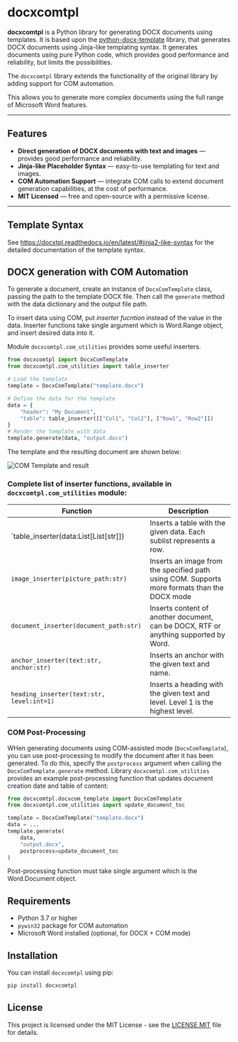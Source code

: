 # docxcomtpl

**docxcomtpl** is a Python library for generating DOCX documents using templates.
It is based upon the [python-docx-template](https://github.com/elapouya/python-docx-template) library,
that generates DOCX documents using Jinja-like templating syntax.
It generates documents using pure Python code, which provides good performance and reliability, but limits the possibilities.

The `docxcomtpl` library extends the functionality of the original library by adding support for COM automation.

This allows you to generate more complex documents using the full range of Microsoft Word features.



---

## Features

- **Direct generation of DOCX documents with text and images** — provides good performance and reliability.
- **Jinja-like Placeholder Syntax** — easy-to-use templating for text and images.
- **COM Automation Support** — integrate COM calls to extend document generation capabilities, at the cost of performance.
- **MIT Licensed** — free and open-source with a permissive license.
---

## Template Syntax

See https://docxtpl.readthedocs.io/en/latest/#jinja2-like-syntax for the detailed documentation of the template syntax.

## DOCX generation with COM Automation

To generate a document, create an instance of `DocxComTemplate` class, passing the path to the template DOCX file.
Then call the `generate` method with the data dictionary and the output file path.

To insert data using COM, put *inserter fucntion* instead of the value in the data. Inserter functions
take single argument which is Word.Range object, and insert desired data into it.

Module `docxcomtpl.com_utilities` provides some useful inserters.

```python
from docxcomtpl import DocxComTemplate
from docxcomtpl.com_utilities import table_inserter

# Load the template
template = DocxComTemplate("template.docx")

# Define the data for the template
data = {
    "header": "My Document",
    "table": table_inserter([["Col1", "Col2"], ["Row1", "Row2"]])
}
# Render the template with data
template.generate(data, "output.docx")
```
The template and the resulting document are shown below:

![COM Template and result](/doc/template_com.png)

### Complete list of inserter functions, available in `docxcomtpl.com_utilities` module:
| Function                               | Description                                                                                  |
|----------------------------------------|----------------------------------------------------------------------------------------------|
| `table_inserter(data:List[List[str]])  | Inserts a table with the given data. Each sublist represents a row.                          |
| `image_inserter(picture_path:str)`     | Inserts an image from the specified path using COM. Supports more formats than the DOCX mode |
| `document_inserter(document_path:str)` | Inserts content of another document, can be DOCX, RTF or anything supported by Word.       |
| `anchor_inserter(text:str, anchor:str)` | Inserts an anchor with the given text and name.                                           |
| `heading_inserter(text:str, level:int=1)` | Inserts a heading with the given text and level. Level 1 is the highest level.             |

### COM Post-Processing

WHen generating documents using COM-assisted mode (`DocxComTemplate`), you can use post-processing to modify the document after it has been generated.
To do this, specify the `postprocess` argument when calling the `DocxComTemplate.generate` method.
Library `docxcomtpl.com_utilities` provides an example post-processing function that updates document creation date and table of content:

```python
from docxcomtpl.docxcom_template import DocxComTemplate
from docxcomtpl.com_utilities import update_document_toc

template = DocxComTemplate("template.docx")
data = ...
template.generate(
    data,
    "output.docx",
    postprocess=update_document_toc
)
```

Post-processing function must take single argument which is the Word.Document object.

## Requirements
- Python 3.7 or higher
- `pywin32` package for COM automation
- Microsoft Word installed (optional, for DOCX + COM mode)

## Installation

You can install `docxcomtpl` using pip:

```bash
pip install docxcomtpl
```

## License
This project is licensed under the MIT License - see the [LICENSE.MIT](LICENSE.MIT) file for details.
